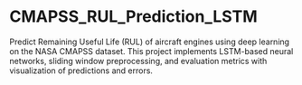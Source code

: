 # CMAPSS_RUL_Prediction_LSTM
Predict Remaining Useful Life (RUL) of aircraft engines using deep learning on the NASA CMAPSS dataset. This project implements LSTM-based neural networks, sliding window preprocessing, and evaluation metrics with visualization of predictions and errors.

